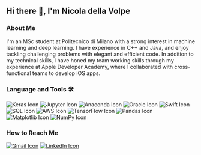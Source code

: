 ## Hi there 👋, I'm Nicola della Volpe

### About Me 

I'm an MSc student at Politecnico di Milano with a strong interest in machine learning and deep learning. I have experience in C++ and Java, and enjoy tackling challenging problems with elegant and efficient code. In addition to my technical skills, I have honed my team working skills through my experience at Apple Developer Academy, where I collaborated with cross-functional teams to develop iOS apps.

### Language and Tools 🛠️ 

![Keras Icon](https://img.shields.io/badge/Keras-D00000?style=for-the-badge&logo=keras&logoColor=white)
![Jupyter Icon](https://img.shields.io/badge/Jupyter-F37626?style=for-the-badge&logo=jupyter&logoColor=white)
![Anaconda Icon](https://img.shields.io/badge/Anaconda-44A833?style=for-the-badge&logo=anaconda&logoColor=white)
![Oracle Icon](https://img.shields.io/badge/Oracle-F80000?style=for-the-badge&logo=oracle&logoColor=white)
![Swift Icon](https://img.shields.io/badge/Swift-FA7343?style=for-the-badge&logo=swift&logoColor=white)
![SQL Icon](https://img.shields.io/badge/SQL-4479A1?style=for-the-badge&logo=sql&logoColor=white)
![AWS Icon](https://img.shields.io/badge/AWS-232F3E?style=for-the-badge&logo=amazon-aws&logoColor=white)
![TensorFlow Icon](https://img.shields.io/badge/TensorFlow-FF6F00?style=for-the-badge&logo=tensorflow&logoColor=white)
![Pandas Icon](https://img.shields.io/badge/Pandas-150458?style=for-the-badge&logo=pandas&logoColor=white)
![Matplotlib Icon](https://img.shields.io/badge/Matplotlib-11557c?style=for-the-badge&logo=python&logoColor=white)
![NumPy Icon](https://img.shields.io/badge/NumPy-013243?style=for-the-badge&logo=numpy&logoColor=white)

### How to Reach Me 

[![Gmail Icon](https://img.shields.io/badge/Gmail-D14836?style=for-the-badge&logo=gmail&logoColor=white)](mailto:nicola.dellavolpe23@gmail.com)
[![LinkedIn Icon](https://img.shields.io/badge/LinkedIn-0A66C2?style=for-the-badge&logo=linkedin&logoColor=white)](https://www.linkedin.com/in/nicoladellavolpe)
